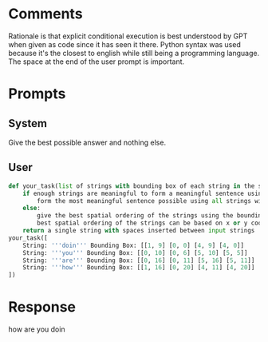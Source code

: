 # Comments
Rationale is that explicit conditional execution is best understood by GPT when given as code since it has seen it there. Python syntax was used because it's the closest to english while still being a programming language. The space at the end of the user prompt is important.

# Prompts
## System
Give the best possible answer and nothing else.
## User
```python
def your_task(list of strings with bounding box of each string in the source image):
    if enough strings are meaningful to form a meaningful sentence using all strings and without using any bounding boxes:
        form the most meaningful sentence possible using all strings without using any bounding boxes
    else:
        give the best spatial ordering of the strings using the bounding boxes provided
        best spatial ordering of the strings can be based on x or y coordinates or both depending on which coordinate has more variation
    return a single string with spaces inserted between input strings
your_task([
    String: '''doin''' Bounding Box: [[1, 9] [0, 0] [4, 9] [4, 0]]
    String: '''you''' Bounding Box: [[0, 10] [0, 6] [5, 10] [5, 5]]
    String: '''are''' Bounding Box: [[0, 16] [0, 11] [5, 16] [5, 11]]
    String: '''how''' Bounding Box: [[1, 16] [0, 20] [4, 11] [4, 20]]
])

```

# Response
how are you doin